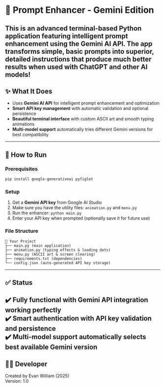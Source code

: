 # 🚀 Prompt Enhancer - Gemini Edition
This is an **advanced terminal-based Python application** featuring **intelligent prompt enhancement** using the Gemini AI API. The app transforms simple, basic prompts into superior, detailed instructions that produce much better results when used with ChatGPT and other AI models!
---
## ✨ What It Does
- Uses **Gemini AI API** for intelligent prompt enhancement and optimization
- **Smart API key management** with automatic validation and optional persistence
- **Beautiful terminal interface** with custom ASCII art and smooth typing animations
- **Multi-model support** automatically tries different Gemini versions for best compatibility
---
## 🚀 How to Run
### **Prerequisites**
```bash
pip install google-generativeai pyfiglet
```
### **Setup**
1. Get a **Gemini API key** from Google AI Studio
2. Make sure you have the utility files: `animation.py` and `menu.py`
3. Run the enhancer: `python main.py`
4. Enter your API key when prompted (optionally save it for future use)
### **File Structure**
```
📁 Your Project
├── main.py (main application)
├── animation.py (typing effects & loading dots)
├── menu.py (ASCII art & screen clearing)
├── requirements.txt (dependencies)
└── config.json (auto-generated API key storage)
```
---
## ✅ Status
✔️ **Fully functional** with Gemini API integration working perfectly  
✔️ **Smart authentication** with API key validation and persistence  
✔️ **Multi-model support** automatically selects best available Gemini version  
---
## 👨‍💻 Developer
Created by Evan William (2025)  
Version: 1.0
